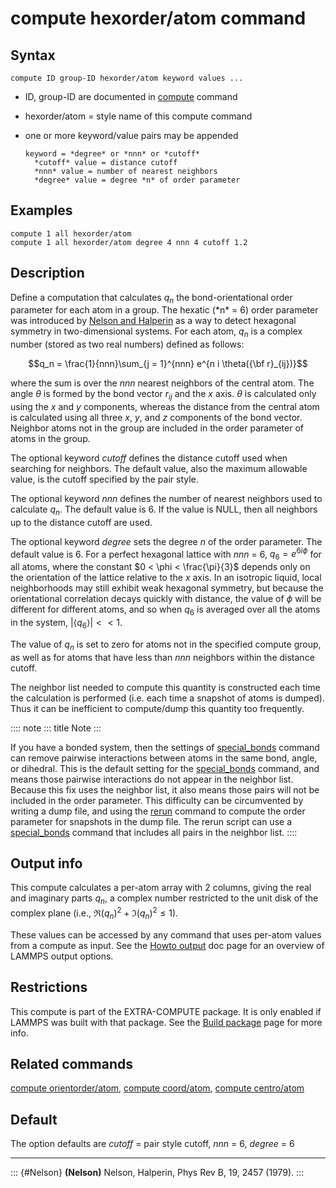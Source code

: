 # compute hexorder/atom command

## Syntax

``` LAMMPS
compute ID group-ID hexorder/atom keyword values ...
```

-   ID, group-ID are documented in [compute](compute) command

-   hexorder/atom = style name of this compute command

-   one or more keyword/value pairs may be appended

        keyword = *degree* or *nnn* or *cutoff*
          *cutoff* value = distance cutoff
          *nnn* value = number of nearest neighbors
          *degree* value = degree *n* of order parameter

## Examples

``` LAMMPS
compute 1 all hexorder/atom
compute 1 all hexorder/atom degree 4 nnn 4 cutoff 1.2
```

## Description

Define a computation that calculates $q_n$ the bond-orientational order
parameter for each atom in a group. The hexatic (\*n\* = 6) order
parameter was introduced by [Nelson and Halperin](Nelson) as a way to
detect hexagonal symmetry in two-dimensional systems. For each atom,
$q_n$ is a complex number (stored as two real numbers) defined as
follows:

$$q_n = \frac{1}{nnn}\sum_{j = 1}^{nnn} e^{n i \theta({\bf r}_{ij})}$$

where the sum is over the *nnn* nearest neighbors of the central atom.
The angle $\theta$ is formed by the bond vector $r_{ij}$ and the *x*
axis. $\theta$ is calculated only using the *x* and *y* components,
whereas the distance from the central atom is calculated using all three
*x*, *y*, and *z* components of the bond vector. Neighbor atoms not in
the group are included in the order parameter of atoms in the group.

The optional keyword *cutoff* defines the distance cutoff used when
searching for neighbors. The default value, also the maximum allowable
value, is the cutoff specified by the pair style.

The optional keyword *nnn* defines the number of nearest neighbors used
to calculate $q_n$. The default value is 6. If the value is NULL, then
all neighbors up to the distance cutoff are used.

The optional keyword *degree* sets the degree *n* of the order
parameter. The default value is 6. For a perfect hexagonal lattice with
*nnn* = 6, $q_6 = e^{6 i \phi}$ for all atoms, where the constant
$0 < \phi < \frac{\pi}{3}$ depends only on the orientation of the
lattice relative to the *x* axis. In an isotropic liquid, local
neighborhoods may still exhibit weak hexagonal symmetry, but because the
orientational correlation decays quickly with distance, the value of
$\phi$ will be different for different atoms, and so when $q_6$ is
averaged over all the atoms in the system,
$| \left< q_6 \right> | << 1$.

The value of $q_n$ is set to zero for atoms not in the specified compute
group, as well as for atoms that have less than *nnn* neighbors within
the distance cutoff.

The neighbor list needed to compute this quantity is constructed each
time the calculation is performed (i.e. each time a snapshot of atoms is
dumped). Thus it can be inefficient to compute/dump this quantity too
frequently.

:::: note
::: title
Note
:::

If you have a bonded system, then the settings of
[special_bonds](special_bonds) command can remove pairwise interactions
between atoms in the same bond, angle, or dihedral. This is the default
setting for the [special_bonds](special_bonds) command, and means those
pairwise interactions do not appear in the neighbor list. Because this
fix uses the neighbor list, it also means those pairs will not be
included in the order parameter. This difficulty can be circumvented by
writing a dump file, and using the [rerun](rerun) command to compute the
order parameter for snapshots in the dump file. The rerun script can use
a [special_bonds](special_bonds) command that includes all pairs in the
neighbor list.
::::

## Output info

This compute calculates a per-atom array with 2 columns, giving the real
and imaginary parts $q_n$, a complex number restricted to the unit disk
of the complex plane (i.e., $\Re(q_n)^2 + \Im(q_n)^2 \le 1$).

These values can be accessed by any command that uses per-atom values
from a compute as input. See the [Howto output](Howto_output) doc page
for an overview of LAMMPS output options.

## Restrictions

This compute is part of the EXTRA-COMPUTE package. It is only enabled if
LAMMPS was built with that package. See the [Build
package](Build_package) page for more info.

## Related commands

[compute orientorder/atom](compute_orientorder_atom), [compute
coord/atom](compute_coord_atom), [compute
centro/atom](compute_centro_atom)

## Default

The option defaults are *cutoff* = pair style cutoff, *nnn* = 6,
*degree* = 6

------------------------------------------------------------------------

::: {#Nelson}
**(Nelson)** Nelson, Halperin, Phys Rev B, 19, 2457 (1979).
:::
